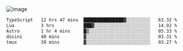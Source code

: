 ![image](https://github-profile-trophy.vercel.app/?username=CMOISDEAD&theme=oldie&row=1&no-frame=true&no-bg=true&margin-w=15&margin-h=15)
<!--START_SECTION:waka-->

```txt
TypeScript   12 hrs 47 mins  ███████████████▓░░░░░░░░░   63.32 %
Lua          3 hrs           ███▓░░░░░░░░░░░░░░░░░░░░░   14.92 %
Astro        1 hr 4 mins     █▒░░░░░░░░░░░░░░░░░░░░░░░   05.33 %
dosini       40 mins         ▓░░░░░░░░░░░░░░░░░░░░░░░░   03.31 %
tmux         39 mins         ▓░░░░░░░░░░░░░░░░░░░░░░░░   03.27 %
```

<!--END_SECTION:waka--> 
